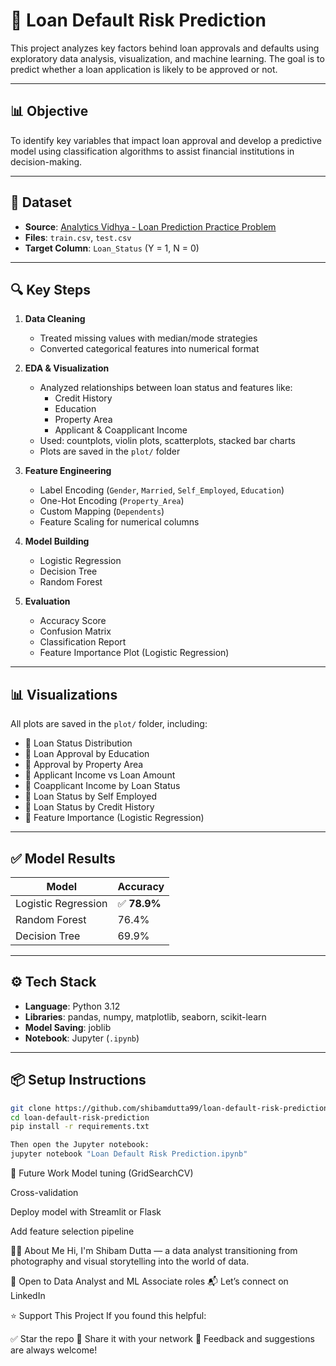 # 🏦 Loan Default Risk Prediction

This project analyzes key factors behind loan approvals and defaults using exploratory data analysis, visualization, and machine learning. The goal is to predict whether a loan application is likely to be approved or not.

---

## 📊 Objective

To identify key variables that impact loan approval and develop a predictive model using classification algorithms to assist financial institutions in decision-making.

---

## 📁 Dataset

- **Source**: [Analytics Vidhya - Loan Prediction Practice Problem](https://datahack.analyticsvidhya.com/contest/practice-problem-loan-prediction-iii/)
- **Files**: `train.csv`, `test.csv`
- **Target Column**: `Loan_Status` (Y = 1, N = 0)

---

## 🔍 Key Steps

1. **Data Cleaning**
   - Treated missing values with median/mode strategies
   - Converted categorical features into numerical format

2. **EDA & Visualization**
   - Analyzed relationships between loan status and features like:
     - Credit History
     - Education
     - Property Area
     - Applicant & Coapplicant Income
   - Used: countplots, violin plots, scatterplots, stacked bar charts
   - Plots are saved in the `plot/` folder

3. **Feature Engineering**
   - Label Encoding (`Gender`, `Married`, `Self_Employed`, `Education`)
   - One-Hot Encoding (`Property_Area`)
   - Custom Mapping (`Dependents`)
   - Feature Scaling for numerical columns

4. **Model Building**
   - Logistic Regression
   - Decision Tree
   - Random Forest

5. **Evaluation**
   - Accuracy Score
   - Confusion Matrix
   - Classification Report
   - Feature Importance Plot (Logistic Regression)

---

## 📊 Visualizations

All plots are saved in the `plot/` folder, including:

- 📌 Loan Status Distribution
- 📌 Loan Approval by Education
- 📌 Approval by Property Area
- 📌 Applicant Income vs Loan Amount
- 📌 Coapplicant Income by Loan Status
- 📌 Loan Status by Self Employed
- 📌 Loan Status by Credit History
- 📌 Feature Importance (Logistic Regression)

---

## ✅ Model Results

| Model              | Accuracy |
|-------------------|----------|
| Logistic Regression | ✅ **78.9%** |
| Random Forest       | 76.4% |
| Decision Tree       | 69.9% |

---

## ⚙️ Tech Stack

- **Language**: Python 3.12
- **Libraries**: pandas, numpy, matplotlib, seaborn, scikit-learn
- **Model Saving**: joblib
- **Notebook**: Jupyter (`.ipynb`)

---

## 📦 Setup Instructions

```bash
git clone https://github.com/shibamdutta99/loan-default-risk-prediction.git
cd loan-default-risk-prediction
pip install -r requirements.txt

Then open the Jupyter notebook:
jupyter notebook "Loan Default Risk Prediction.ipynb"
```


🚀 Future Work
Model tuning (GridSearchCV)

Cross-validation

Deploy model with Streamlit or Flask

Add feature selection pipeline

🙋‍♂️ About Me
Hi, I'm Shibam Dutta — a data analyst transitioning from photography and visual storytelling into the world of data.

📌 Open to Data Analyst and ML Associate roles
📬 Let’s connect on LinkedIn

⭐ Support This Project
If you found this helpful:

✅ Star the repo
📣 Share it with your network
🧠 Feedback and suggestions are always welcome!
